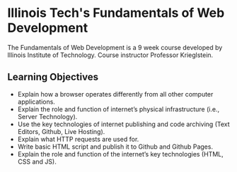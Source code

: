 # Illinois Tech's Fundamentals of Web Development
The Fundamentals of Web Development is a 9 week course developed by Illinois Institute of Technology. Course instructor Professor Krieglstein.

## Learning Objectives
  - Explain how a browser operates differently from all other computer applications.
  - Explain the role and function of internet’s physical infrastructure (i.e., Server Technology).
  - Use the key technologies of internet publishing and code archiving (Text Editors, Github, Live Hosting).
  - Explain what HTTP requests are used for.
  - Write basic HTML script and publish it to Github and Github Pages.
  - Explain the role and function of the internet’s key technologies (HTML, CSS and JS).


